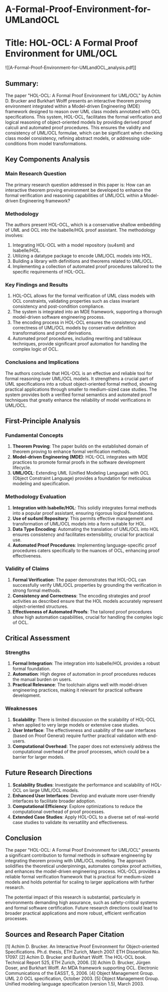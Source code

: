 # A-Formal-Proof-Environment-for-UMLandOCL

# Title: HOL-OCL: A Formal Proof Environment for UML/OCL
![[A-Formal-Proof-Environment-for-UMLandOCL_analysis.pdf]]

## Summary:
The paper "HOL-OCL: A Formal Proof Environment for UML/OCL" by Achim D. Brucker and Burkhart Wolff presents an interactive theorem proving environment integrated within a Model-driven Engineering (MDE) framework designed to reason over UML class models annotated with OCL specifications. This system, HOL-OCL, facilitates the formal verification and logical reasoning of object-oriented models by providing derived proof calculi and automated proof procedures. This ensures the validity and consistency of UML/OCL formulae, which can be significant when checking class model consistency, refining abstract models, or addressing side-conditions from model transformations.

## Key Components Analysis

### Main Research Question
The primary research question addressed in this paper is: How can an interactive theorem proving environment be developed to enhance the formal verification and reasoning capabilities of UML/OCL within a Model-driven Engineering framework?

### Methodology
The authors present HOL-OCL, which is a conservative shallow embedding of UML and OCL into the Isabelle/HOL proof assistant. The methodology involves:
1. Integrating HOL-OCL with a model repository (su4sml) and Isabelle/HOL.
2. Utilizing a datatype package to encode UML/OCL models into HOL.
3. Building a library with definitions and theorems related to UML/OCL.
4. Implementing a collection of automated proof procedures tailored to the specific requirements of HOL-OCL.

### Key Findings and Results
1. HOL-OCL allows for the formal verification of UML class models with OCL constraints, validating properties such as class invariant consistency and post-condition compliance.
2. The system is integrated into an MDE framework, supporting a thorough model-driven software engineering process.
3. The encoding process in HOL-OCL ensures the consistency and correctness of UML/OCL models by conservative definition transformations and proof derivations.
4. Automated proof procedures, including rewriting and tableaux techniques, provide significant proof automation for handling the complex logic of OCL.

### Conclusions and Implications
The authors conclude that HOL-OCL is an effective and reliable tool for formal reasoning over UML/OCL models. It strengthens a crucial part of UML specifications into a robust object-oriented formal method, showing practical applications through smaller to medium-sized case studies. The system provides both a verified formal semantics and automated proof techniques that greatly enhance the reliability of model verifications in UML/OCL.

## First-Principle Analysis

### Fundamental Concepts
1. **Theorem Proving**: The paper builds on the established domain of theorem proving to enhance formal verification methods.
2. **Model-driven Engineering (MDE)**: HOL-OCL integrates with MDE practices to promote formal proofs in the software development lifecycle.
3. **UML/OCL**: Extending UML (Unified Modeling Language) with OCL (Object Constraint Language) provides a foundation for meticulous modeling and specification.

### Methodology Evaluation
1. **Integration with Isabelle/HOL**: This solidly integrates formal methods into a popular proof assistant, ensuring rigorous logical foundations.
2. **Use of su4sml Repository**: This permits effective management and transformation of UML/OCL models into a form suitable for HOL.
3. **Data Type Encoding**: Automating the translation of UML/OCL into HOL ensures consistency and facilitates extensibility, crucial for practical use.
4. **Automated Proof Procedures**: Implementing language-specific proof procedures caters specifically to the nuances of OCL, enhancing proof effectiveness.

### Validity of Claims
1. **Formal Verification**: The paper demonstrates that HOL-OCL can successfully verify UML/OCL properties by grounding the verification in strong formal methods.
2. **Consistency and Correctness**: The encoding strategies and proof activities as described ensure that the HOL models accurately represent object-oriented structures.
3. **Effectiveness of Automated Proofs**: The tailored proof procedures show high automation capabilities, crucial for handling the complex logic of OCL.

## Critical Assessment

### Strengths
1. **Formal Integration**: The integration into Isabelle/HOL provides a robust formal foundation.
2. **Automation**: High degree of automation in proof procedures reduces the manual burden on users.
3. **Practical Relevance**: The toolchain aligns well with model-driven engineering practices, making it relevant for practical software development.

### Weaknesses
1. **Scalability**: There is limited discussion on the scalability of HOL-OCL when applied to very large models or extensive case studies.
2. **User Interface**: The effectiveness and usability of the user interfaces (based on Proof General) require further practical validation with end-users.
3. **Computational Overhead**: The paper does not extensively address the computational overhead of the proof processes, which could be a barrier for larger models.

## Future Research Directions
1. **Scalability Studies**: Investigate the performance and scalability of HOL-OCL on large UML/OCL models.
2. **Enhanced User Interfaces**: Develop and evaluate more user-friendly interfaces to facilitate broader adoption.
3. **Computational Efficiency**: Explore optimizations to reduce the computational overhead of proof processes.
4. **Extended Case Studies**: Apply HOL-OCL to a diverse set of real-world case studies to validate its versatility and effectiveness.

## Conclusion
The paper "HOL-OCL: A Formal Proof Environment for UML/OCL" presents a significant contribution to formal methods in software engineering by integrating theorem proving with UML/OCL modeling. The approach solidifies the theoretical underpinnings, automates complex proof activities, and enhances the model-driven engineering process. HOL-OCL provides a reliable formal verification framework that is practical for medium-sized models and holds potential for scaling to larger applications with further research.

The potential impact of this research is substantial, particularly in environments demanding high assurance, such as safety-critical systems and formal software certification. Future research directions could lead to broader practical applications and more robust, efficient verification processes.

## Sources and Research Paper Citation
[1] Achim D. Brucker. An Interactive Proof Environment for Object-oriented Specifications. Ph.d. thesis, ETH Zurich, March 2007. ETH Dissertation No. 17097.
[2] Achim D. Brucker and Burkhart Wolff. The HOL-OCL book. Technical Report 525, ETH Zurich, 2006.
[3] Achim D. Brucker, Jürgen Doser, and Burkhart Wolff. An MDA framework supporting OCL. Electronic Communications of the EASST, 5, 2006.
[4] Object Management Group. UML 2.0 OCL specification, October 2003.
[5] Object Management Group. Unified modeling language specification (version 1.5), March 2003.